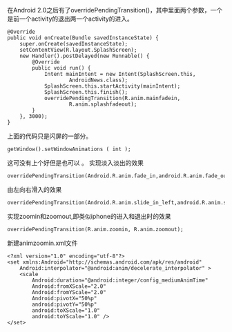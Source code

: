在Android 2.0之后有了overridePendingTransition()，其中里面两个参数，一个是前一个activity的退出两一个activity的进入。
```  
@Override
public void onCreate(Bundle savedInstanceState) {
	super.onCreate(savedInstanceState);
	setContentView(R.layout.SplashScreen);
	new Handler().postDelayed(new Runnable() {
		@Override
		public void run() {
			Intent mainIntent = new Intent(SplashScreen.this,
					AndroidNews.class);
			SplashScreen.this.startActivity(mainIntent);
			SplashScreen.this.finish();
			overridePendingTransition(R.anim.mainfadein,
					R.anim.splashfadeout);
		}
	}, 3000);
}
```
上面的代码只是闪屏的一部分。
```  
getWindow().setWindowAnimations ( int );
```
这可没有上个好但是也可以 。
实现淡入淡出的效果
```  
overridePendingTransition(Android.R.anim.fade_in,android.R.anim.fade_out);
```
由左向右滑入的效果
```  
overridePendingTransition(Android.R.anim.slide_in_left,android.R.anim.slide_out_right);
```
实现zoomin和zoomout,即类似iphone的进入和退出时的效果
```  
overridePendingTransition(R.anim.zoomin, R.anim.zoomout);
```
新建animzoomin.xml文件
```  
<?xml version="1.0" encoding="utf-8"?>
<set xmlns:Android="http://schemas.android.com/apk/res/android"
    Android:interpolator="@android:anim/decelerate_interpolator" >
    <scale
        Android:duration="@android:integer/config_mediumAnimTime"
        Android:fromXScale="2.0"
        Android:fromYScale="2.0"
        Android:pivotX="50%p"
        android:pivotY="50%p"
        android:toXScale="1.0"
        android:toYScale="1.0" />
</set>
```